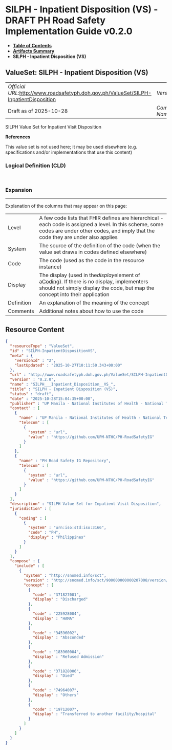 # SILPH - Inpatient Disposition (VS) - DRAFT PH Road Safety Implementation Guide v0.2.0

* [**Table of Contents**](toc.md)
* [**Artifacts Summary**](artifacts.md)
* **SILPH - Inpatient Disposition (VS)**

## ValueSet: SILPH - Inpatient Disposition (VS) 

| | |
| :--- | :--- |
| *Official URL*:http://www.roadsafetyph.doh.gov.ph/ValueSet/SILPH-InpatientDisposition | *Version*:0.2.0 |
| Draft as of 2025-10-28 | *Computable Name*:SILPH___Inpatient_Disposition__VS_ |

 
SILPH Value Set for Inpatient Visit Disposition 

 **References** 

This value set is not used here; it may be used elsewhere (e.g. specifications and/or implementations that use this content)

### Logical Definition (CLD)

 

### Expansion

-------

 Explanation of the columns that may appear on this page: 

| | |
| :--- | :--- |
| Level | A few code lists that FHIR defines are hierarchical - each code is assigned a level. In this scheme, some codes are under other codes, and imply that the code they are under also applies |
| System | The source of the definition of the code (when the value set draws in codes defined elsewhere) |
| Code | The code (used as the code in the resource instance) |
| Display | The display (used in the*display*element of a[Coding](http://hl7.org/fhir/R4/datatypes.html#Coding)). If there is no display, implementers should not simply display the code, but map the concept into their application |
| Definition | An explanation of the meaning of the concept |
| Comments | Additional notes about how to use the code |



## Resource Content

```json
{
  "resourceType" : "ValueSet",
  "id" : "SILPH-InpatientDispositionVS",
  "meta" : {
    "versionId" : "2",
    "lastUpdated" : "2025-10-27T10:11:50.343+00:00"
  },
  "url" : "http://www.roadsafetyph.doh.gov.ph/ValueSet/SILPH-InpatientDisposition",
  "version" : "0.2.0",
  "name" : "SILPH___Inpatient_Disposition__VS_",
  "title" : "SILPH - Inpatient Disposition (VS)",
  "status" : "draft",
  "date" : "2025-10-28T15:04:35+00:00",
  "publisher" : "UP Manila - National Institutes of Health - National Telehealth Center",
  "contact" : [
    {
      "name" : "UP Manila - National Institutes of Health - National Telehealth Center",
      "telecom" : [
        {
          "system" : "url",
          "value" : "https://github.com/UPM-NTHC/PH-RoadSafetyIG"
        }
      ]
    },
    {
      "name" : "PH Road Safety IG Repository",
      "telecom" : [
        {
          "system" : "url",
          "value" : "https://github.com/UPM-NTHC/PH-RoadSafetyIG"
        }
      ]
    }
  ],
  "description" : "SILPH Value Set for Inpatient Visit Disposition",
  "jurisdiction" : [
    {
      "coding" : [
        {
          "system" : "urn:iso:std:iso:3166",
          "code" : "PH",
          "display" : "Philippines"
        }
      ]
    }
  ],
  "compose" : {
    "include" : [
      {
        "system" : "http://snomed.info/sct",
        "version" : "http://snomed.info/sct/900000000000207008/version/20241001",
        "concept" : [
          {
            "code" : "371827001",
            "display" : "Discharged"
          },
          {
            "code" : "225928004",
            "display" : "HAMA"
          },
          {
            "code" : "34596002",
            "display" : "Absconded"
          },
          {
            "code" : "183960004",
            "display" : "Refused Admission"
          },
          {
            "code" : "371828006",
            "display" : "Died"
          },
          {
            "code" : "74964007",
            "display" : "Others"
          },
          {
            "code" : "19712007",
            "display" : "Transferred to another facility/hospital"
          }
        ]
      }
    ]
  }
}

```

